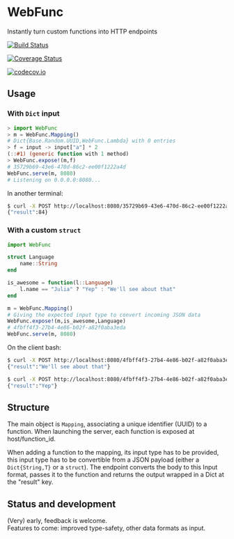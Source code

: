 # WebFunc
Instantly turn custom functions into HTTP endpoints

[![Build Status](https://travis-ci.org/mbesancon/WebFunc.jl.svg?branch=master)](https://travis-ci.org/mbesancon/WebFunc.jl)

[![Coverage Status](https://coveralls.io/repos/github/mbesancon/WebFunc.jl/badge.svg?branch=master)](https://coveralls.io/github/mbesancon/WebFunc.jl?branch=master)

[![codecov.io](http://codecov.io/github/mbesancon/WebFunc.jl/coverage.svg?branch=master)](http://codecov.io/github/mbesancon/WebFunc.jl?branch=master)

## Usage

### With `Dict` input

```julia
> import WebFunc
> m = WebFunc.Mapping()
# Dict{Base.Random.UUID,WebFunc.Lambda} with 0 entries
> f = input -> input["a"] * 2
(::#1) (generic function with 1 method)
> WebFunc.expose!(m,f)
# 35729b69-43e6-470d-86c2-ee00f1222a4d
WebFunc.serve(m, 8080)
# Listening on 0.0.0.0:8080...
```

In another terminal:
```bash
$ curl -X POST http://localhost:8080/35729b69-43e6-470d-86c2-ee00f1222a4d -d "{\"a\": 42}"
{"result":84}
```

### With a custom `struct`

```julia
import WebFunc

struct Language
	name::String
end

is_awesome = function(l::Language)
	l.name == "Julia" ? "Yep" : "We'll see about that"
end

m = WebFunc.Mapping()
# Giving the expected input type to convert incoming JSON data
WebFunc.expose!(m,is_awesome,Language)
# 4fbff4f3-27b4-4e86-b02f-a82f0aba3eda
WebFunc.serve(m, 8080)
```

On the client bash:
```bash
$ curl -X POST http://localhost:8080/4fbff4f3-27b4-4e86-b02f-a82f0aba3eda -d "{\"name\": \"Fortran\"}"
{"result":"We'll see about that"}

$ curl -X POST http://localhost:8080/4fbff4f3-27b4-4e86-b02f-a82f0aba3eda -d "{\"name\": \"Julia\"}"
{"result":"Yep"}
```


## Structure

The main object is `Mapping`, associating a unique identifier (UUID) to a function.
When launching the server, each function is exposed at host/function_id.
  
  
When adding a function to the mapping, its input type has to be provided, this
input type has to be convertible from a JSON payload (either a 
`Dict{String,T}` or a `struct`). The endpoint converts the body 
to this Input format, passes it to the function and returns 
the output wrapped in a Dict at the "result" key.

## Status and development

(Very) early, feedback is welcome.  
Features to come: improved type-safety, other data formats as input.